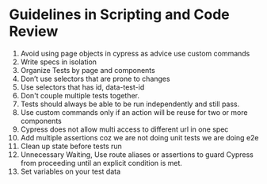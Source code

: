# Guidelines in Scripting and Code Review

1. Avoid  using page objects in cypress as advice use custom commands
2. Write specs in isolation
3. Organize Tests by page and components
4. Don’t use selectors that are prone to changes
5. Use selectors that has id, data-test-id 
6. Don't couple multiple tests together.
7. Tests should always be able to be run independently and still pass.
8. Use custom commands only if an action will be reuse for two or more components
9. Cypress does not allow multi access to different url in one spec
10. Add multiple assertions coz we are not doing unit tests we are doing e2e
11. Clean up state before tests run
12. Unnecessary Waiting, Use route aliases or assertions to guard Cypress from proceeding until an explicit condition is met.
13. Set variables on your test data